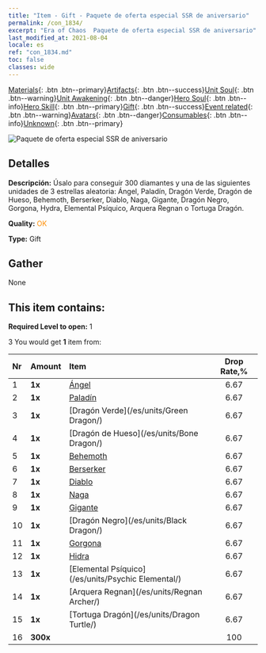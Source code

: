 ```yaml
---
title: "Item - Gift - Paquete de oferta especial SSR de aniversario"
permalink: /con_1834/
excerpt: "Era of Chaos  Paquete de oferta especial SSR de aniversario"
last_modified_at: 2021-08-04
locale: es
ref: "con_1834.md"
toc: false
classes: wide
---
```

 [Materials](/ItemsES/){: .btn .btn--primary}[Artifacts](/ItemsES/Artifacts/){: .btn .btn--success}[Unit Soul](/ItemsES/UnitSoul/){: .btn .btn--warning}[Unit Awakening](/ItemsES/UnitAwakening/){: .btn .btn--danger}[Hero Soul](/ItemsES/HeroSoul/){: .btn .btn--info}[Hero Skill](/ItemsES/HeroSkill/){: .btn .btn--primary}[Gift](/ItemsES/Gift/){: .btn .btn--success}[Event related](/ItemsES/Events/){: .btn .btn--warning}[Avatars](/ItemsES/Avatars/){: .btn .btn--danger}[Consumables](/ItemsES/Consumables/){: .btn .btn--info}[Unknown](/ItemsES/Unknown/){: .btn .btn--primary}

 ![Paquete de oferta especial SSR de aniversario](/images/t/i_907456.png)

## Detalles
 **Descripción:** Úsalo para conseguir 300 diamantes y una de las siguientes unidades de 3 estrellas aleatoria: Ángel, Paladín, Dragón Verde, Dragón de Hueso, Behemoth, Berserker, Diablo, Naga, Gigante, Dragón Negro, Gorgona, Hydra, Elemental Psíquico, Arquera Regnan o Tortuga Dragón.

 **Quality:** <span style="color: #FF8C00">OK</span>

 **Type:** Gift

## Gather

  None

## This item contains:

 **Required Level to open:** 1

 3 You would get **1** item  from:

  | Nr | Amount |     Item    | Drop Rate,% |
  |:---|:-------|:------------|:---------:|
  | 1 |  **1x** | [Ángel](/es/units/Angel/) | 6.67 | 
  | 2 |  **1x** | [Paladín](/es/units/Paladin/) | 6.67 | 
  | 3 |  **1x** | [Dragón Verde](/es/units/Green Dragon/) | 6.67 | 
  | 4 |  **1x** | [Dragón de Hueso](/es/units/Bone Dragon/) | 6.67 | 
  | 5 |  **1x** | [Behemoth](/es/units/Behemoth/) | 6.67 | 
  | 6 |  **1x** | [Berserker](/es/units/Berserker/) | 6.67 | 
  | 7 |  **1x** | [Diablo](/es/units/Devil/) | 6.67 | 
  | 8 |  **1x** | [Naga](/es/units/Naga/) | 6.67 | 
  | 9 |  **1x** | [Gigante](/es/units/Giant/) | 6.67 | 
  | 10 |  **1x** | [Dragón Negro](/es/units/Black Dragon/) | 6.67 | 
  | 11 |  **1x** | [Gorgona](/es/units/Gorgon/) | 6.67 | 
  | 12 |  **1x** | [Hidra](/es/units/Hydra/) | 6.67 | 
  | 13 |  **1x** | [Elemental Psíquico](/es/units/Psychic Elemental/) | 6.67 | 
  | 14 |  **1x** | [Arquera Regnan](/es/units/Regnan Archer/) | 6.67 | 
  | 15 |  **1x** | [Tortuga Dragón](/es/units/Dragon Turtle/) | 6.67 | 
  | 16 |  **300x** | <i class="fas fa-gem"/> | 100 | 
